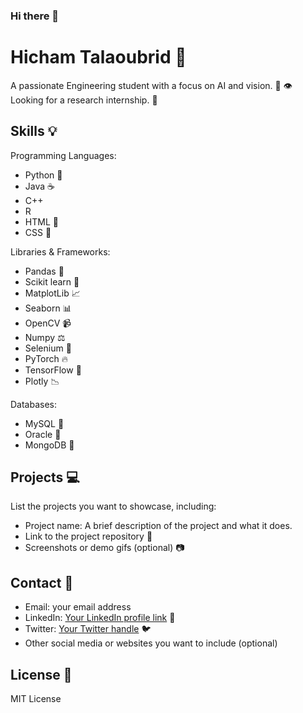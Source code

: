 ### Hi there 👋

# Hicham Talaoubrid :wave:

A passionate Engineering student with a focus on AI and vision. :robot: :eye:
Looking for a research internship. :briefcase:

## Skills :bulb:

Programming Languages:
- Python :snake:
- Java :coffee:
- C++
- R
- HTML :page_facing_up:
- CSS :page_with_curl:

Libraries & Frameworks:
- Pandas :panda_face:
- Scikit learn :book:
- MatplotLib :chart_with_upwards_trend:
- Seaborn :bar_chart:
- OpenCV :video_camera:
- Numpy :balance_scale:
- Selenium :traffic_light:
- PyTorch :fire:
- TensorFlow :dizzy:
- Plotly :chart_with_downwards_trend:

Databases:
- MySQL :floppy_disk:
- Oracle :symbols:
- MongoDB :floppy_disk:

## Projects :computer:

List the projects you want to showcase, including:

- Project name: A brief description of the project and what it does.
- Link to the project repository :link:
- Screenshots or demo gifs (optional) :camera:

## Contact :email:

- Email: your email address
- LinkedIn: [Your LinkedIn profile link](https://linkedin.com/in/your-profile) :necktie:
- Twitter: [Your Twitter handle](https://twitter.com/your-handle) :bird:
- Other social media or websites you want to include (optional)

## License :scroll:

MIT License


